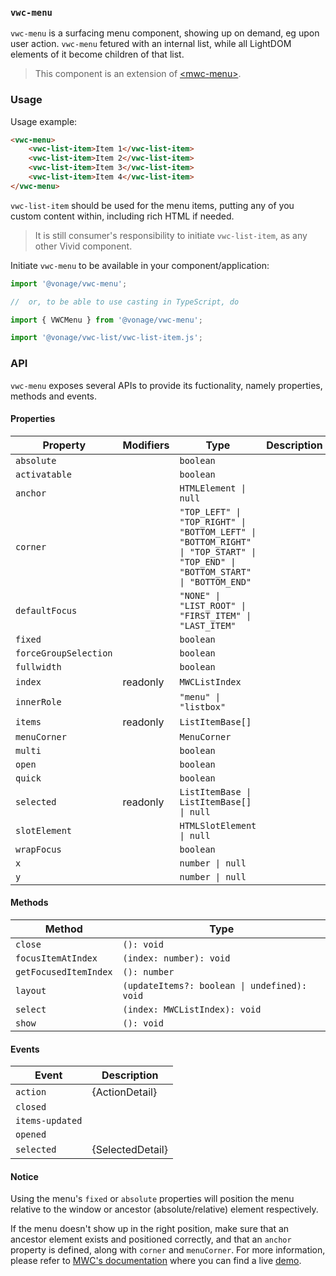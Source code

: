 ### `vwc-menu`

`vwc-menu` is a surfacing menu component, showing up on demand, eg upon user action.
`vwc-menu` fetured with an internal list, while all LightDOM elements of it become children of that list.

> This component is an extension of [\<mwc-menu\>](https://github.com/material-components/material-components-web-components/tree/master/packages/menu).

### Usage

Usage example:
```html
<vwc-menu>
	<vwc-list-item>Item 1</vwc-list-item>
	<vwc-list-item>Item 2</vwc-list-item>
	<vwc-list-item>Item 3</vwc-list-item>
	<vwc-list-item>Item 4</vwc-list-item>
</vwc-menu>
```

`vwc-list-item` should be used for the menu items, putting any of you custom content within, including rich HTML if needed.

> It is still consumer's responsibility to initiate `vwc-list-item`, as any other Vivid component.

Initiate `vwc-menu` to be available in your component/application:
```javascript
import '@vonage/vwc-menu';

//	or, to be able to use casting in TypeScript, do

import { VWCMenu } from '@vonage/vwc-menu';

import '@vonage/vwc-list/vwc-list-item.js';
```

### API

`vwc-menu` exposes several APIs to provide its fuctionality, namely properties, methods and events.

#### Properties

| Property                  | Modifiers | Type                                             | Description                                      |
|---------------------------|-----------|--------------------------------------------------|--------------------------------------------------|
| `absolute`                |           | `boolean`                                        |                                                  |
| `activatable`             |           | `boolean`                                        |                                                  |
| `anchor`                  |           | `HTMLElement \| null`                            |                                                  |
| `corner`                  |           | `"TOP_LEFT" \| "TOP_RIGHT" \| "BOTTOM_LEFT" \| "BOTTOM_RIGHT" \| "TOP_START" \| "TOP_END" \| "BOTTOM_START" \| "BOTTOM_END"` |                                                  |
| `defaultFocus`            |           | `"NONE" \| "LIST_ROOT" \| "FIRST_ITEM" \| "LAST_ITEM"` |                                                  |
| `fixed`                   |           | `boolean`                                        |                                                  |
| `forceGroupSelection`     |           | `boolean`                                        |                                                  |
| `fullwidth`               |           | `boolean`                                        |                                                  |
| `index`                   | readonly  | `MWCListIndex`                                   |                                                  |
| `innerRole`               |           | `"menu" \| "listbox"`                            |                                                  |
| `items`                   | readonly  | `ListItemBase[]`                                 |                                                  |
| `menuCorner`              |           | `MenuCorner`                                     |                                                  |
| `multi`                   |           | `boolean`                                        |                                                  |
| `open`                    |           | `boolean`                                        |                                                  |
| `quick`                   |           | `boolean`                                        |                                                  |
| `selected`                | readonly  | `ListItemBase \| ListItemBase[] \| null`         |                                                  |
| `slotElement`             |           | `HTMLSlotElement \| null`                        |                                                  |
| `wrapFocus`               |           | `boolean`                                        |                                                  |
| `x`                       |           | `number \| null`                                 |                                                  |
| `y`                       |           | `number \| null`                                 |                                                  |

#### Methods

| Method                | Type                                         |
|-----------------------|----------------------------------------------|
| `close`               | `(): void`                                   |
| `focusItemAtIndex`    | `(index: number): void`                      |
| `getFocusedItemIndex` | `(): number`                                 |
| `layout`              | `(updateItems?: boolean \| undefined): void` |
| `select`              | `(index: MWCListIndex): void`                |
| `show`                | `(): void`                                   |

#### Events

| Event           | Description      |
|-----------------|------------------|
| `action`        | {ActionDetail}   |
| `closed`        |                  |
| `items-updated` |                  |
| `opened`        |                  |
| `selected`      | {SelectedDetail} |

#### Notice

Using the menu's `fixed` or `absolute` properties will position the menu relative to the window or ancestor (absolute/relative) element respectively. 

If the menu doesn't show up in the right position, make sure that an ancestor element exists and positioned correctly, and that an `anchor` property is defined, along with `corner` and `menuCorner`. For more information, please refer to [MWC's documentation](https://github.com/material-components/material-components-web-components/tree/master/packages/menu) where you can find a live [demo](https://material-components.github.io/material-components-web-components/demos/menu/).   



